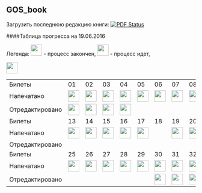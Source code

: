## GOS_book
Загрузить последнюю редакцию книги: [![PDF Status](https://www.sharelatex.com/github/repos/DidenkoAndre/GOS_book/builds/latest/badge.svg)](https://www.sharelatex.com/github/repos/DidenkoAndre/GOS_book/builds/latest/output.pdf)

####Таблица прогресса на 19.06.2016

Легенда: 
<img src="http://medyk.org/colors/87ff00.png" width="30" height="30" /> - процесс закончен,
<img src="http://medyk.org/colors/ffff00.png" width="30" height="30" /> - процесс идет,
<table>
	  <tr>
	    <td>Билеты</td>
	    <td>01</td>
	    <td>02</td>
	    <td>03</td>
	    <td>04</td>
	    <td>05</td>
	    <td>06</td>
	    <td>07</td>
	    <td>08</td>
	    <td>09</td>
	    <td>10</td>
	    <td>11</td>
	    <td>12</td>
  <tr>
    <td>Напечатано</td>
    <td><img src="http://medyk.org/colors/87ff00.png" width="30" height="30" /></td> <!1>
    <td><img src="http://medyk.org/colors/87ff00.png" width="30" height="30" /></td> <!2>
    <td><img src="http://medyk.org/colors/87ff00.png" width="30" height="30" /></td> <!3>
    <td><img src="http://medyk.org/colors/87ff00.png" width="30" height="30" /></td> <!4>
    <td><img src="http://medyk.org/colors/ffff00.png" width="30" height="30" /></td> <!5>
    <td><img src="http://medyk.org/colors/87ff00.png" width="30" height="30" /></td> <!6>
    <td><img src="http://medyk.org/colors/87ff00.png" width="30" height="30" /></td> <!7>
    <td><img src="http://medyk.org/colors/87ff00.png" width="30" height="30" /></td> <!8>
    <td><img src="http://medyk.org/colors/ffff00.png" width="30" height="30" /></td> <!9>
    <td><img src="http://medyk.org/colors/ffff00.png" width="30" height="30" /></td> <!10>
    <td><img src="http://medyk.org/colors/87ff00.png" width="30" height="30" /></td> <!11>
    <td><img src="http://medyk.org/colors/ffff00.png" width="30" height="30" /></td> <!12>
  </tr>
  <tr>
    <td>Отредактировано</td>
    <td><img src="http://medyk.org/colors/ffff00.png" width="30" height="30" /></td> <!1>
    <td><img src="http://medyk.org/colors/ffff00.png" width="30" height="30" /></td> <!2>
    <td><img src="http://medyk.org/colors/ffff00.png" width="30" height="30" /></td> <!3>
    <td><img src="http://medyk.org/colors/ffff00.png" width="30" height="30" /></td> <!4>
    <td></td> <!5>
    <td></td> <!6>
    <td></td> <!7>
    <td></td> <!8>
    <td><img src="http://medyk.org/colors/ffff00.png" width="30" height="30" /></td> <!9>
    <td></td> <!10>
    <td><img src="http://medyk.org/colors/ffff00.png" width="30" height="30" /></td> <!11>
    <td></td> <!12>
  </tr>
    <tr>
    <td>Билеты</td>
    <td>13</td>
    <td>14</td>
    <td>15</td>
    <td>16</td>
    <td>17</td>
    <td>18</td>
    <td>19</td>
    <td>20</td>
    <td>21</td>
    <td>22</td>
    <td>23</td>
    <td>24</td>
  </tr>
    <tr>
    <td>Напечатано</td>
    <td><img src="http://medyk.org/colors/ffff00.png" width="30" height="30" /></td> <!13>
    <td><img src="http://medyk.org/colors/ffff00.png" width="30" height="30" /></td> <!14>
    <td><img src="http://medyk.org/colors/ffff00.png" width="30" height="30" /></td> <!15>
    <td><img src="http://medyk.org/colors/ffff00.png" width="30" height="30" /></td> <!16>
    <td><img src="http://medyk.org/colors/87ff00.png" width="30" height="30" /></td> <!17>
    <td></td> <!18>
    <td><img src="http://medyk.org/colors/87ff00.png" width="30" height="30" /></td> <!19>
    <td><img src="http://medyk.org/colors/87ff00.png" width="30" height="30" /></td> <!20>
    <td><img src="http://medyk.org/colors/87ff00.png" width="30" height="30" /></td> <!21>
    <td><img src="http://medyk.org/colors/87ff00.png" width="30" height="30" /></td> <!22>
    <td><img src="http://medyk.org/colors/87ff00.png" width="30" height="30" /></td> <!23>
    <td><img src="http://medyk.org/colors/87ff00.png" width="30" height="30" /></td> <!24>
  </tr>
    <tr>
    <td>Отредактировано</td>
    <td></td><!13>
    <td></td><!14>
    <td></td><img src="http://medyk.org/colors/ffff00.png" width="30" height="30" /><!15>
    <td></td><!16>
    <td></td><!17>
    <td></td><!18>
    <td></td><!19>
    <td></td><!20>
    <td></td><!21>
    <td></td><!22>
    <td></td><!23>
    <td></td><!24>
  </tr>
    <tr>
    <td>Билеты</td>
    <td>25</td>
    <td>26</td>
    <td>27</td>
    <td>28</td>
    <td>29</td>
    <td>30</td>
    <td>31</td>
    <td>32</td>
    <td>33</td>
    <td>34</td>
    <td>35</td>
    <td>36</td>
  </tr>
    <tr>
    <td>Напечатано</td>
    <td><img src="http://medyk.org/colors/87ff00.png" width="30" height="30" /></td><!25>
    <td><img src="http://medyk.org/colors/87ff00.png" width="30" height="30" /></td> <!26>
    <td><img src="http://medyk.org/colors/87ff00.png" width="30" height="30" /></td><!27>
    <td><img src="http://medyk.org/colors/87ff00.png" width="30" height="30" /></td><!28>
    <td><img src="http://medyk.org/colors/87ff00.png" width="30" height="30" /></td><!29>
    <td><img src="http://medyk.org/colors/87ff00.png" width="30" height="30" /></td><!30>
    <td><img src="http://medyk.org/colors/87ff00.png" width="30" height="30" /></td><!31>
    <td><img src="http://medyk.org/colors/87ff00.png" width="30" height="30" /></td><!32>
    <td><img src="http://medyk.org/colors/87ff00.png" width="30" height="30" /></td><!33>
    <td><img src="http://medyk.org/colors/87ff00.png" width="30" height="30" /></td><!34>
    <td><img src="http://medyk.org/colors/87ff00.png" width="30" height="30" /></td><!35>
    <td><img src="http://medyk.org/colors/87ff00.png" width="30" height="30" /></td><!36>
  </tr>
      <tr>
    <td>Отредактировано</td>
    <td></td><!25>
    <td></td><!26>
    <td></td><!27>
    <td></td><!28>
    <td></td><!29>
    <td><img src="http://medyk.org/colors/87ff00.png" width="30" height="30" /></td><!30>
    <td><img src="http://medyk.org/colors/87ff00.png" width="30" height="30" /></td><!31>
    <td><img src="http://medyk.org/colors/87ff00.png" width="30" height="30" /></td><!32>
    <td><img src="http://medyk.org/colors/87ff00.png" width="30" height="30" /></td><!33>
    <td><img src="http://medyk.org/colors/87ff00.png" width="30" height="30" /></td><!34>
    <td><img src="http://medyk.org/colors/87ff00.png" width="30" height="30" /></td><!35>
    <td><img src="http://medyk.org/colors/87ff00.png" width="30" height="30" /></td><!36>
  </tr>
</table>


